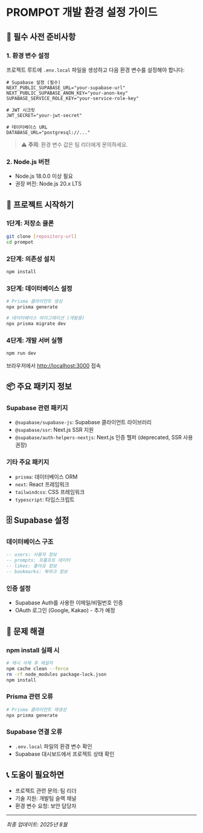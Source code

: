 # PROMPOT 개발 환경 설정 가이드

## 📌 필수 사전 준비사항

### 1. 환경 변수 설정
프로젝트 루트에 `.env.local` 파일을 생성하고 다음 환경 변수를 설정해야 합니다:

```env
# Supabase 설정 (필수)
NEXT_PUBLIC_SUPABASE_URL="your-supabase-url"
NEXT_PUBLIC_SUPABASE_ANON_KEY="your-anon-key"
SUPABASE_SERVICE_ROLE_KEY="your-service-role-key"

# JWT 시크릿
JWT_SECRET="your-jwt-secret"

# 데이터베이스 URL
DATABASE_URL="postgresql://..."
```

> ⚠️ **주의**: 환경 변수 값은 팀 리더에게 문의하세요.

### 2. Node.js 버전
- Node.js 18.0.0 이상 필요
- 권장 버전: Node.js 20.x LTS

## 🚀 프로젝트 시작하기

### 1단계: 저장소 클론
```bash
git clone [repository-url]
cd prompot
```

### 2단계: 의존성 설치
```bash
npm install
```

### 3단계: 데이터베이스 설정
```bash
# Prisma 클라이언트 생성
npx prisma generate

# 데이터베이스 마이그레이션 (개발용)
npx prisma migrate dev
```

### 4단계: 개발 서버 실행
```bash
npm run dev
```

브라우저에서 [http://localhost:3000](http://localhost:3000) 접속

## 📦 주요 패키지 정보

### Supabase 관련 패키지
- `@supabase/supabase-js`: Supabase 클라이언트 라이브러리
- `@supabase/ssr`: Next.js SSR 지원
- `@supabase/auth-helpers-nextjs`: Next.js 인증 헬퍼 (deprecated, SSR 사용 권장)

### 기타 주요 패키지
- `prisma`: 데이터베이스 ORM
- `next`: React 프레임워크
- `tailwindcss`: CSS 프레임워크
- `typescript`: 타입스크립트

## 🗄️ Supabase 설정

### 데이터베이스 구조
```sql
-- users: 사용자 정보
-- prompts: 프롬프트 데이터
-- likes: 좋아요 정보
-- bookmarks: 북마크 정보
```

### 인증 설정
- Supabase Auth를 사용한 이메일/비밀번호 인증
- OAuth 로그인 (Google, Kakao) - 추가 예정

## 🐛 문제 해결

### npm install 실패 시
```bash
# 캐시 삭제 후 재설치
npm cache clean --force
rm -rf node_modules package-lock.json
npm install
```

### Prisma 관련 오류
```bash
# Prisma 클라이언트 재생성
npx prisma generate
```

### Supabase 연결 오류
- `.env.local` 파일의 환경 변수 확인
- Supabase 대시보드에서 프로젝트 상태 확인

## 📞 도움이 필요하면

- 프로젝트 관련 문의: 팀 리더
- 기술 지원: 개발팀 슬랙 채널
- 환경 변수 요청: 보안 담당자

---
*최종 업데이트: 2025년 8월*